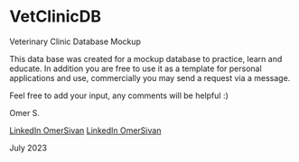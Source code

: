 # VetClinicDB
Veterinary Clinic Database Mockup

This data base was created for a mockup database to practice, learn and educate. 
In addition you are free to use it as a template for personal applications and use, commercially you may send a request via a message.

Feel free to add your input, any comments will be helpful :)

Omer S.

 <a href="[placeholder.com](https://www.linkedin.com/in/omersivan/)" target="_blank">LinkedIn OmerSivan</a>
[LinkedIn OmerSivan](https://www.linkedin.com/in/omersivan/)

July 2023
